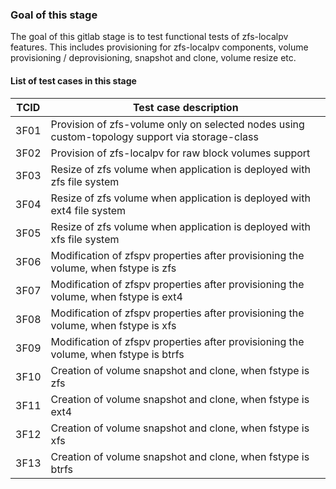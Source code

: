 ### Goal of this stage

The goal of this gitlab stage is to test functional tests of zfs-localpv features. This includes provisioning for zfs-localpv components, volume provisioning / deprovisioning, snapshot and clone, volume resize etc.

#### List of test cases in this stage

| TCID  |                Test case description                                                    |
|-------| --------------------------------------------------------------------------------------- |
| 3F01  | Provision of zfs-volume only on selected nodes using custom-topology support via storage-class|
| 3F02  | Provision of zfs-localpv for raw block volumes support                                  |
| 3F03  | Resize of zfs volume when application is deployed with zfs file system                  |
| 3F04  | Resize of zfs volume when application is deployed with ext4 file system                 |
| 3F05  | Resize of zfs volume when application is deployed with xfs file system                  |
| 3F06  | Modification of zfspv properties after provisioning the volume, when fstype is zfs      |
| 3F07  | Modification of zfspv properties after provisioning the volume, when fstype is ext4     |
| 3F08  | Modification of zfspv properties after provisioning the volume, when fstype is xfs      |
| 3F09  | Modification of zfspv properties after provisioning the volume, when fstype is btrfs    |
| 3F10  | Creation of volume snapshot and clone, when fstype is zfs                               |
| 3F11  | Creation of volume snapshot and clone, when fstype is ext4                              |
| 3F12  | Creation of volume snapshot and clone, when fstype is xfs                               |
| 3F13  | Creation of volume snapshot and clone, when fstype is btrfs                             |